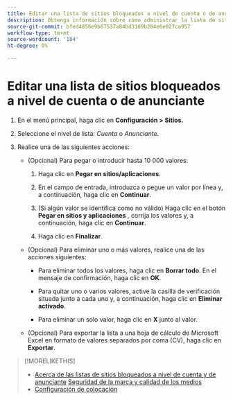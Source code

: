 ```yaml
---
title: Editar una lista de sitios bloqueados a nivel de cuenta o de anunciante
description: Obtenga información sobre cómo administrar la lista de sitios bloqueados para una cuenta o un anunciante.
source-git-commit: bfed4856e9b67537a84bd3169b284e6e027ca957
workflow-type: tm+mt
source-wordcount: '184'
ht-degree: 0%

---
```


# Editar una lista de sitios bloqueados a nivel de cuenta o de anunciante

1. En el menú principal, haga clic en **Configuración > Sitios.**

1. Seleccione el nivel de lista: *Cuenta* o *Anunciante*.

1. Realice una de las siguientes acciones:

   * (Opcional) Para pegar o introducir hasta 10 000 valores:

      1. Haga clic en **Pegar en sitios/aplicaciones**.

      1. En el campo de entrada, introduzca o pegue un valor por línea y, a continuación, haga clic en **Continuar**.

      1. (Si algún valor se identifica como no válido) Haga clic en el botón **Pegar en sitios y aplicaciones** , corrija los valores y, a continuación, haga clic en **Continuar**.

      1. Haga clic en **Finalizar**.
   * (Opcional) Para eliminar uno o más valores, realice una de las acciones siguientes:

      * Para eliminar todos los valores, haga clic en **Borrar todo**. En el mensaje de confirmación, haga clic en **OK**.

      * Para quitar uno o varios valores, active la casilla de verificación situada junto a cada uno y, a continuación, haga clic en **Eliminar activado**.

      * Para eliminar un solo valor, haga clic en **X** junto al valor.
   * (Opcional) Para exportar la lista a una hoja de cálculo de Microsoft Excel en formato de valores separados por coma (CV), haga clic en **Exportar**.



>[!MORELIKETHIS]
>
>* [Acerca de las listas de sitios bloqueados a nivel de cuenta y de anunciante](/help/dsp/admin/blocked-sites-list-about.md)
   > [Seguridad de la marca y calidad de los medios](/help/dsp/introduction/features/brand-safety-media-quality.md)
>* [Configuración de colocación](/help/dsp/campaign-management/placements/placement-settings.md)

